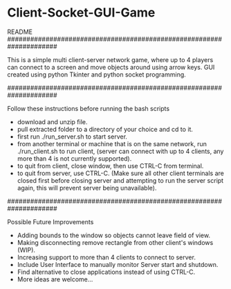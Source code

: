 # Client-Socket-GUI-Game
README
#####################################################################

This is a simple multi client-server network game, where up to 4 
players can connect to a screen and move objects around using arrow 
keys. GUI created using python Tkinter and python socket programming.

#####################################################################

Follow these instructions before running the bash scripts
- download and unzip file.
- pull extracted folder to a directory of your choice and cd to it.
- first run ./run_server.sh to start server.
- from another terminal or machine that is on  the same network, 
    run ./run_client.sh to run client, (server can connect with up 
    to 4 clients, any more than 4 is not currently supported).
- to quit from client, close window, then use CTRL-C from terminal.
- to quit from server, use CTRL-C. (Make sure all other client terminals
    are closed first before closing server and attempting to run the 
    server script again, this will prevent server being unavailable).

#####################################################################

Possible Future Improvements
- Adding bounds to the window so objects cannot leave field of view.
- Making disconnecting remove rectangle from other client's windows (WIP).
- Increasing support to more than 4 clients to connect to server.
- Include User Interface to manually monitor Server start and shutdown.
- Find alternative to close applications instead of using CTRL-C.
- More ideas are welcome...
